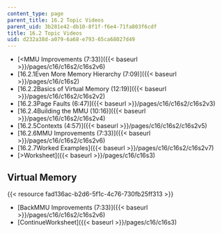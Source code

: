 ```yaml
---
content_type: page
parent_title: 16.2 Topic Videos
parent_uid: 3b281e42-db10-8f1f-f6e4-71fa803f6cdf
title: 16.2 Topic Videos
uid: d232a38d-a079-6a68-e793-65ca68027d49
---
```


*   [<MMU Improvements (7:33)]({{< baseurl >}}/pages/c16/c16s2/c16s2v6)
*   [16.2.1Even More Memory Hierarchy (7:09)]({{< baseurl >}}/pages/c16/c16s2)
*   [16.2.2Basics of Virtual Memory (12:19)]({{< baseurl >}}/pages/c16/c16s2/c16s2v2)
*   [16.2.3Page Faults (6:47)]({{< baseurl >}}/pages/c16/c16s2/c16s2v3)
*   [16.2.4Building the MMU (10:16)]({{< baseurl >}}/pages/c16/c16s2/c16s2v4)
*   [16.2.5Contexts (4:57)]({{< baseurl >}}/pages/c16/c16s2/c16s2v5)
*   [16.2.6MMU Improvements (7:33)]({{< baseurl >}}/pages/c16/c16s2/c16s2v6)
*   [16.2.7Worked Examples]({{< baseurl >}}/pages/c16/c16s2/c16s2v7)
*   [\>Worksheet]({{< baseurl >}}/pages/c16/c16s3)

Virtual Memory
--------------

{{< resource fad136ac-b2d6-5f1c-4c76-730fb25ff313 >}}

*   [BackMMU Improvements (7:33)]({{< baseurl >}}/pages/c16/c16s2/c16s2v6)
*   [ContinueWorksheet]({{< baseurl >}}/pages/c16/c16s3)